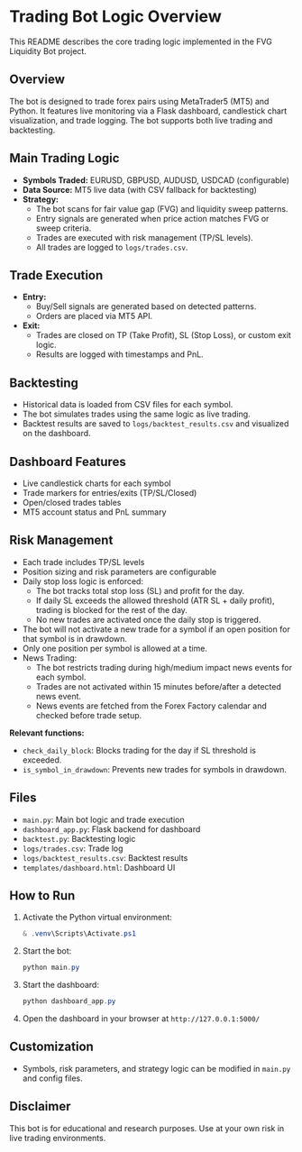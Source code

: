 # Trading Bot Logic Overview

This README describes the core trading logic implemented in the FVG Liquidity Bot project.

## Overview
The bot is designed to trade forex pairs using MetaTrader5 (MT5) and Python. It features live monitoring via a Flask dashboard, candlestick chart visualization, and trade logging. The bot supports both live trading and backtesting.

## Main Trading Logic
- **Symbols Traded:** EURUSD, GBPUSD, AUDUSD, USDCAD (configurable)
- **Data Source:** MT5 live data (with CSV fallback for backtesting)
- **Strategy:**
  - The bot scans for fair value gap (FVG) and liquidity sweep patterns.
  - Entry signals are generated when price action matches FVG or sweep criteria.
  - Trades are executed with risk management (TP/SL levels).
  - All trades are logged to `logs/trades.csv`.

## Trade Execution
- **Entry:**
  - Buy/Sell signals are generated based on detected patterns.
  - Orders are placed via MT5 API.
- **Exit:**
  - Trades are closed on TP (Take Profit), SL (Stop Loss), or custom exit logic.
  - Results are logged with timestamps and PnL.

## Backtesting
- Historical data is loaded from CSV files for each symbol.
- The bot simulates trades using the same logic as live trading.
- Backtest results are saved to `logs/backtest_results.csv` and visualized on the dashboard.

## Dashboard Features
- Live candlestick charts for each symbol
- Trade markers for entries/exits (TP/SL/Closed)
- Open/closed trades tables
- MT5 account status and PnL summary

## Risk Management
- Each trade includes TP/SL levels
- Position sizing and risk parameters are configurable
- Daily stop loss logic is enforced:
  - The bot tracks total stop loss (SL) and profit for the day.
  - If daily SL exceeds the allowed threshold (ATR SL + daily profit), trading is blocked for the rest of the day.
  - No new trades are activated once the daily stop is triggered.
- The bot will not activate a new trade for a symbol if an open position for that symbol is in drawdown.
- Only one position per symbol is allowed at a time.
- News Trading:
  - The bot restricts trading during high/medium impact news events for each symbol.
  - Trades are not activated within 15 minutes before/after a detected news event.
  - News events are fetched from the Forex Factory calendar and checked before trade setup.

**Relevant functions:**
- `check_daily_block`: Blocks trading for the day if SL threshold is exceeded.
- `is_symbol_in_drawdown`: Prevents new trades for symbols in drawdown.

## Files
- `main.py`: Main bot logic and trade execution
- `dashboard_app.py`: Flask backend for dashboard
- `backtest.py`: Backtesting logic
- `logs/trades.csv`: Trade log
- `logs/backtest_results.csv`: Backtest results
- `templates/dashboard.html`: Dashboard UI

## How to Run
1. Activate the Python virtual environment:
   ```powershell
   & .venv\Scripts\Activate.ps1
   ```
2. Start the bot:
   ```powershell
   python main.py
   ```
3. Start the dashboard:
   ```powershell
   python dashboard_app.py
   ```
4. Open the dashboard in your browser at `http://127.0.0.1:5000/`

## Customization
- Symbols, risk parameters, and strategy logic can be modified in `main.py` and config files.

## Disclaimer
This bot is for educational and research purposes. Use at your own risk in live trading environments.
